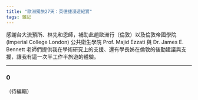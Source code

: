 ```yaml
---
title: "歐洲獨旅27天：英德捷漫遊紀實"
tags: 雜記
---
```


感謝台大流預所、林先和恩師，補助此趟歐洲行（倫敦）以及倫敦帝國學院 (Imperial College London) 公共衛生學院 Prof. Majid Ezzati 與 Dr. James E. Bennett 老師們提供我在學術研究上的支援、還有學長姊在倫敦的後勤建議與支援，讓我有這一次半工作半旅遊的體驗。
<!--more-->

---
### 0

（待編輯）




